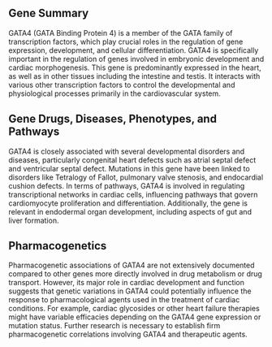 ## Gene Summary
GATA4 (GATA Binding Protein 4) is a member of the GATA family of transcription factors, which play crucial roles in the regulation of gene expression, development, and cellular differentiation. GATA4 is specifically important in the regulation of genes involved in embryonic development and cardiac morphogenesis. This gene is predominantly expressed in the heart, as well as in other tissues including the intestine and testis. It interacts with various other transcription factors to control the developmental and physiological processes primarily in the cardiovascular system.

## Gene Drugs, Diseases, Phenotypes, and Pathways
GATA4 is closely associated with several developmental disorders and diseases, particularly congenital heart defects such as atrial septal defect and ventricular septal defect. Mutations in this gene have been linked to disorders like Tetralogy of Fallot, pulmonary valve stenosis, and endocardial cushion defects. In terms of pathways, GATA4 is involved in regulating transcriptional networks in cardiac cells, influencing pathways that govern cardiomyocyte proliferation and differentiation. Additionally, the gene is relevant in endodermal organ development, including aspects of gut and liver formation.

## Pharmacogenetics
Pharmacogenetic associations of GATA4 are not extensively documented compared to other genes more directly involved in drug metabolism or drug transport. However, its major role in cardiac development and function suggests that genetic variations in GATA4 could potentially influence the response to pharmacological agents used in the treatment of cardiac conditions. For example, cardiac glycosides or other heart failure therapies might have variable efficacies depending on the GATA4 gene expression or mutation status. Further research is necessary to establish firm pharmacogenetic correlations involving GATA4 and therapeutic agents.